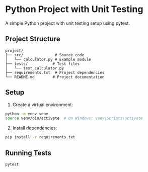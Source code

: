 # Python Project with Unit Testing

A simple Python project with unit testing setup using pytest.

## Project Structure
```
project/
├── src/              # Source code
│   └── calculator.py # Example module
├── tests/           # Test files
│   └── test_calculator.py
├── requirements.txt  # Project dependencies
└── README.md        # Project documentation
```

## Setup
1. Create a virtual environment:
```bash
python -m venv venv
source venv/bin/activate  # On Windows: venv\Scripts\activate
```

2. Install dependencies:
```bash
pip install -r requirements.txt
```

## Running Tests
```bash
pytest
```
